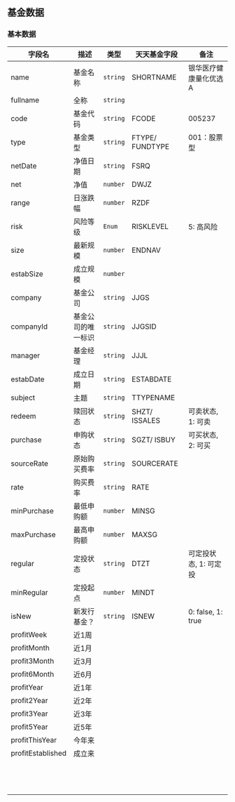 ## 基金数据

### 基本数据

| 字段名               | 描述        | 类型       | 天天基金字段          | 备注                |
| ----------------- | --------- | -------- | --------------- | ----------------- |
| name              | 基金名称      | `string` | SHORTNAME       | 银华医疗健康量化优选A       |
| fullname          | 全称        | `string` |                 |                   |
| code              | 基金代码      | `string` | FCODE           | 005237            |
| type              | 基金类型      | `string` | FTYPE/ FUNDTYPE | 001：股票型           |
| netDate           | 净值日期      | `string` | FSRQ            |                   |
| net               | 净值        | `number` | DWJZ            |                   |
| range             | 日涨跌幅      | `number` | RZDF            |                   |
| risk              | 风险等级      | `Enum`   | RISKLEVEL       | 5: 高风险            |
| size              | 最新规模      | `number` | ENDNAV          |                   |
| estabSize         | 成立规模      | `number` |                 |                   |
| company           | 基金公司      | `string` | JJGS            |                   |
| companyId         | 基金公司的唯一标识 | `string` | JJGSID          |                   |
| manager           | 基金经理      | `string` | JJJL            |                   |
| estabDate         | 成立日期      | `string` | ESTABDATE       |                   |
| subject           | 主题        | `string` | TTYPENAME       |                   |
| redeem            | 赎回状态      | `string` | SHZT/ ISSALES   | 可卖状态, 1: 可卖       |
| purchase          | 申购状态      | `string` | SGZT/ ISBUY     | 可买状态, 2: 可买       |
| sourceRate        | 原始购买费率    | `string` | SOURCERATE      |                   |
| rate              | 购买费率      | `string` | RATE            |                   |
| minPurchase       | 最低申购额     | `number` | MINSG           |                   |
| maxPurchase       | 最高申购额     | `number` | MAXSG           |                   |
| regular           | 定投状态      | `string` | DTZT            | 可定投状态, 1: 可定投     |
| minRegular        | 定投起点      | `number` | MINDT           |                   |
| isNew             | 新发行基金？    | `string` | ISNEW           | 0: false, 1: true |
| profitWeek        | 近1周       |          |                 |                   |
| profitMonth       | 近1月       |          |                 |                   |
| profit3Month      | 近3月       |          |                 |                   |
| profit6Month      | 近6月       |          |                 |                   |
| profitYear        | 近1年       |          |                 |                   |
| profit2Year       | 近2年       |          |                 |                   |
| profit3Year       | 近3年       |          |                 |                   |
| profit5Year       | 近5年       |          |                 |                   |
| profitThisYear    | 今年来       |          |                 |                   |
| profitEstablished | 成立来       |          |                 |                   |
|                   |           |          |                 |                   |
|                   |           |          |                 |                   |
|                   |           |          |                 |                   |
|                   |           |          |                 |                   |
|                   |           |          |                 |                   |
|                   |           |          |                 |                   |
|                   |           |          |                 |                   |
|                   |           |          |                 |                   |
|                   |           |          |                 |                   |
|                   |           |          |                 |                   |
|                   |           |          |                 |                   |
|                   |           |          |                 |                   |
|                   |           |          |                 |                   |


